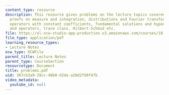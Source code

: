 ```yaml
---
content_type: resource
description: This resource gives problems on the lecture topics covered in class,
  proofs on measure and integration, distributions and Fourier transform, differential
  operators with constant coefficients, fundamental solutions and hypoellipticity
  and operators, trace class, Hilbert-Schmid etc.
file: https://ol-ocw-studio-app-production.s3.amazonaws.com/courses/18-155-differential-analysis-fall-2004/367cb3a939cc40b0d2dea20d2fd8f47b_problems.pdf
file_type: application/pdf
learning_resource_types:
- Lecture Notes
ocw_type: OCWFile
parent_title: Lecture Notes
parent_type: CourseSection
resourcetype: Document
title: problems.pdf
uid: 367cb3a9-39cc-40b0-d2de-a20d2fd8f47b
video_metadata:
  youtube_id: null
---
```

